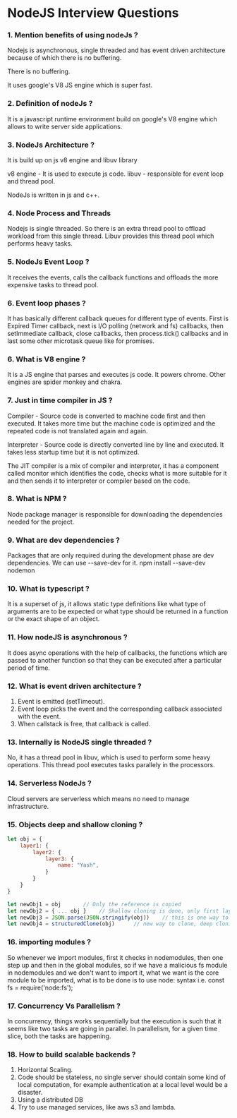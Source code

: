 # NodeJS Interview Questions

### 1. Mention benefits of using nodeJs ?

Nodejs is asynchronous, single threaded and has event driven architecture because of which there is no buffering.

There is no buffering.

It uses google's V8 JS engine which is super fast.


### 2. Definition of nodeJs ?

It is a javascript runtime environment build on google's V8 engine which allows to write server side applications.

### 3. NodeJs Architecture ?

It is build up on js v8 engine and libuv library

v8 engine - It is used to execute js code.
libuv - responsible for event loop and thread pool.

NodeJs is written in js and c++.

### 4. Node Process and Threads

Nodejs is single threaded. So there is an extra thread pool to offload workload from this single thread. Libuv provides this thread pool which performs heavy tasks.

### 5. NodeJs Event Loop ?

It receives the events, calls the callback functions and offloads the more expensive tasks to thread pool.

### 6. Event loop phases ?

It has basically different callback queues for different type of events.
First is Expired Timer callback, next is I/O polling (network and fs) callbacks, then setImmediate callback, close callbacks, then process.tick() callbacks and in last some other microtask queue like for promises.



### 6. What is V8 engine ?

It is a JS engine that parses and executes js code. It powers chrome. 
Other engines are spider monkey and chakra.


### 7. Just in time compiler in JS ?

Compiler - Source code is converted to machine code first and then executed.
It takes more time but the machine code is optimized and the repeated code is not translated again and again.

Interpreter - Source code is directly converted line by line and executed.
It takes less startup time but it is not optimized.

The JIT compiler is a mix of compiler and interpreter, it has a component called monitor which identifies the code, checks what is more suitable for it and then sends it to interpreter or compiler based on the code.


### 8. What is NPM ?

Node package manager is responsible for downloading the dependencies needed for the project.

### 9. What are dev dependencies ?

Packages that are only required during the development phase are dev dependencies.
We can use --save-dev for it. npm install --save-dev nodemon


### 10. What is typescript ?

It is a superset of js, it allows static type definitions like what type of arguments are to be expected or what type should be returned in a function or the exact shape of an object.


### 11. How nodeJS is asynchronous ?

It does async operations with the help of callbacks, the functions which are passed to another function so that they can be executed after a particular period of time.


### 12. What is event driven architecture ?

1. Event is emitted (setTimeout).
2. Event loop picks the event and the corresponding callback associated with the event.
3. When callstack is free, that callback is called.


### 13. Internally is NodeJS single threaded ?

No, it has a thread pool in libuv, which is used to perform some heavy operations. This thread pool executes tasks parallely in the processors.


### 14. Serverless NodeJs ?

Cloud servers are serverless which means no need to manage infrastructure.


### 15. Objects deep and shallow cloning ?

```js
let obj = {
    layer1: {
        layer2: {
            layer3: {
                name: "Yash",
            }
        }
    }
}

let newObj1 = obj       // Only the reference is copied
let newObj2 = { ... obj }    // Shallow cloning is done, only first layer is different, indepth it is same.
let newObj3 = JSON.parse(JSON.stringify(obj))    // this is one way to separate out the new object completely.
let newObj4 = structuredClone(obj)      // new way to clone, deep cloning Node 17
```


### 16. importing modules ?

So whenever we import modules, first it checks in nodemodules, then one step up and then in the global modules, so if we have a malicious fs module in nodemodules and we don't want to import it, what we want is the core module to be imported, what is to be done is to use node: syntax i.e. const fs = require('node:fs');


### 17. Concurrency Vs Parallelism ?

In concurrency, things works sequentially but the execution is such that it seems like two tasks are going in parallel.
In parallelism, for a given time slice, both the tasks are happening.


### 18. How to build scalable backends ?

1. Horizontal Scaling.
2. Code should be stateless, no single server should contain some kind of local computation, for example authentication at a local level would be a disaster.
3. Using a distributed DB
4. Try to use managed services, like aws s3 and lambda.

